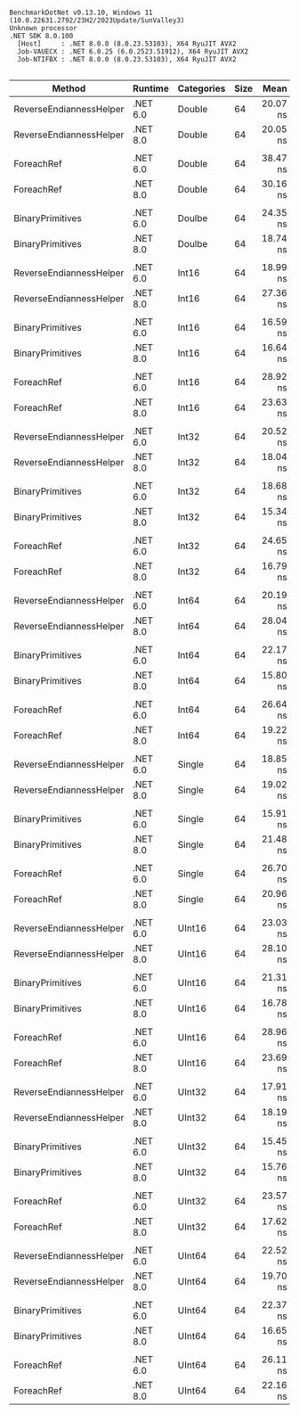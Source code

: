 ```

BenchmarkDotNet v0.13.10, Windows 11 (10.0.22631.2792/23H2/2023Update/SunValley3)
Unknown processor
.NET SDK 8.0.100
  [Host]     : .NET 8.0.0 (8.0.23.53103), X64 RyuJIT AVX2
  Job-VAUECX : .NET 6.0.25 (6.0.2523.51912), X64 RyuJIT AVX2
  Job-NTIFBX : .NET 8.0.0 (8.0.23.53103), X64 RyuJIT AVX2


```
| Method                  | Runtime  | Categories | Size | Mean     | Error    | StdDev   | Ratio        | RatioSD |
|------------------------ |--------- |----------- |----- |---------:|---------:|---------:|-------------:|--------:|
| ReverseEndiannessHelper | .NET 6.0 | Double     | 64   | 20.07 ns | 0.190 ns | 0.168 ns |     baseline |         |
| ReverseEndiannessHelper | .NET 8.0 | Double     | 64   | 20.05 ns | 0.176 ns | 0.156 ns | 1.00x faster |   0.01x |
|                         |          |            |      |          |          |          |              |         |
| ForeachRef              | .NET 6.0 | Double     | 64   | 38.47 ns | 0.275 ns | 0.244 ns |     baseline |         |
| ForeachRef              | .NET 8.0 | Double     | 64   | 30.16 ns | 0.457 ns | 0.427 ns | 1.28x faster |   0.02x |
|                         |          |            |      |          |          |          |              |         |
| BinaryPrimitives        | .NET 6.0 | Doulbe     | 64   | 24.35 ns | 0.143 ns | 0.120 ns |     baseline |         |
| BinaryPrimitives        | .NET 8.0 | Doulbe     | 64   | 18.74 ns | 0.083 ns | 0.073 ns | 1.30x faster |   0.01x |
|                         |          |            |      |          |          |          |              |         |
| ReverseEndiannessHelper | .NET 6.0 | Int16      | 64   | 18.99 ns | 0.387 ns | 0.431 ns |     baseline |         |
| ReverseEndiannessHelper | .NET 8.0 | Int16      | 64   | 27.36 ns | 0.111 ns | 0.093 ns | 1.44x slower |   0.03x |
|                         |          |            |      |          |          |          |              |         |
| BinaryPrimitives        | .NET 6.0 | Int16      | 64   | 16.59 ns | 0.350 ns | 0.666 ns |     baseline |         |
| BinaryPrimitives        | .NET 8.0 | Int16      | 64   | 16.64 ns | 0.329 ns | 0.308 ns | 1.01x slower |   0.05x |
|                         |          |            |      |          |          |          |              |         |
| ForeachRef              | .NET 6.0 | Int16      | 64   | 28.92 ns | 0.448 ns | 0.419 ns |     baseline |         |
| ForeachRef              | .NET 8.0 | Int16      | 64   | 23.63 ns | 0.221 ns | 0.196 ns | 1.22x faster |   0.02x |
|                         |          |            |      |          |          |          |              |         |
| ReverseEndiannessHelper | .NET 6.0 | Int32      | 64   | 20.52 ns | 0.240 ns | 0.224 ns |     baseline |         |
| ReverseEndiannessHelper | .NET 8.0 | Int32      | 64   | 18.04 ns | 0.288 ns | 0.269 ns | 1.14x faster |   0.02x |
|                         |          |            |      |          |          |          |              |         |
| BinaryPrimitives        | .NET 6.0 | Int32      | 64   | 18.68 ns | 0.100 ns | 0.088 ns |     baseline |         |
| BinaryPrimitives        | .NET 8.0 | Int32      | 64   | 15.34 ns | 0.211 ns | 0.187 ns | 1.22x faster |   0.02x |
|                         |          |            |      |          |          |          |              |         |
| ForeachRef              | .NET 6.0 | Int32      | 64   | 24.65 ns | 0.338 ns | 0.316 ns |     baseline |         |
| ForeachRef              | .NET 8.0 | Int32      | 64   | 16.79 ns | 0.307 ns | 0.287 ns | 1.47x faster |   0.03x |
|                         |          |            |      |          |          |          |              |         |
| ReverseEndiannessHelper | .NET 6.0 | Int64      | 64   | 20.19 ns | 0.391 ns | 0.346 ns |     baseline |         |
| ReverseEndiannessHelper | .NET 8.0 | Int64      | 64   | 28.04 ns | 0.130 ns | 0.115 ns | 1.39x slower |   0.02x |
|                         |          |            |      |          |          |          |              |         |
| BinaryPrimitives        | .NET 6.0 | Int64      | 64   | 22.17 ns | 0.353 ns | 0.330 ns |     baseline |         |
| BinaryPrimitives        | .NET 8.0 | Int64      | 64   | 15.80 ns | 0.337 ns | 0.361 ns | 1.41x faster |   0.04x |
|                         |          |            |      |          |          |          |              |         |
| ForeachRef              | .NET 6.0 | Int64      | 64   | 26.64 ns | 0.207 ns | 0.184 ns |     baseline |         |
| ForeachRef              | .NET 8.0 | Int64      | 64   | 19.22 ns | 0.205 ns | 0.182 ns | 1.39x faster |   0.02x |
|                         |          |            |      |          |          |          |              |         |
| ReverseEndiannessHelper | .NET 6.0 | Single     | 64   | 18.85 ns | 0.329 ns | 0.307 ns |     baseline |         |
| ReverseEndiannessHelper | .NET 8.0 | Single     | 64   | 19.02 ns | 0.307 ns | 0.272 ns | 1.01x slower |   0.02x |
|                         |          |            |      |          |          |          |              |         |
| BinaryPrimitives        | .NET 6.0 | Single     | 64   | 15.91 ns | 0.169 ns | 0.141 ns |     baseline |         |
| BinaryPrimitives        | .NET 8.0 | Single     | 64   | 21.48 ns | 0.238 ns | 0.211 ns | 1.35x slower |   0.01x |
|                         |          |            |      |          |          |          |              |         |
| ForeachRef              | .NET 6.0 | Single     | 64   | 26.70 ns | 0.192 ns | 0.180 ns |     baseline |         |
| ForeachRef              | .NET 8.0 | Single     | 64   | 20.96 ns | 0.163 ns | 0.145 ns | 1.27x faster |   0.01x |
|                         |          |            |      |          |          |          |              |         |
| ReverseEndiannessHelper | .NET 6.0 | UInt16     | 64   | 23.03 ns | 0.169 ns | 0.150 ns |     baseline |         |
| ReverseEndiannessHelper | .NET 8.0 | UInt16     | 64   | 28.10 ns | 0.193 ns | 0.171 ns | 1.22x slower |   0.01x |
|                         |          |            |      |          |          |          |              |         |
| BinaryPrimitives        | .NET 6.0 | UInt16     | 64   | 21.31 ns | 0.390 ns | 0.365 ns |     baseline |         |
| BinaryPrimitives        | .NET 8.0 | UInt16     | 64   | 16.78 ns | 0.267 ns | 0.237 ns | 1.27x faster |   0.03x |
|                         |          |            |      |          |          |          |              |         |
| ForeachRef              | .NET 6.0 | UInt16     | 64   | 28.96 ns | 0.368 ns | 0.344 ns |     baseline |         |
| ForeachRef              | .NET 8.0 | UInt16     | 64   | 23.69 ns | 0.200 ns | 0.187 ns | 1.22x faster |   0.02x |
|                         |          |            |      |          |          |          |              |         |
| ReverseEndiannessHelper | .NET 6.0 | UInt32     | 64   | 17.91 ns | 0.343 ns | 0.321 ns |     baseline |         |
| ReverseEndiannessHelper | .NET 8.0 | UInt32     | 64   | 18.19 ns | 0.343 ns | 0.321 ns | 1.02x slower |   0.03x |
|                         |          |            |      |          |          |          |              |         |
| BinaryPrimitives        | .NET 6.0 | UInt32     | 64   | 15.45 ns | 0.314 ns | 0.294 ns |     baseline |         |
| BinaryPrimitives        | .NET 8.0 | UInt32     | 64   | 15.76 ns | 0.262 ns | 0.245 ns | 1.02x slower |   0.02x |
|                         |          |            |      |          |          |          |              |         |
| ForeachRef              | .NET 6.0 | UInt32     | 64   | 23.57 ns | 0.315 ns | 0.279 ns |     baseline |         |
| ForeachRef              | .NET 8.0 | UInt32     | 64   | 17.62 ns | 0.293 ns | 0.274 ns | 1.34x faster |   0.03x |
|                         |          |            |      |          |          |          |              |         |
| ReverseEndiannessHelper | .NET 6.0 | UInt64     | 64   | 22.52 ns | 0.469 ns | 0.703 ns |     baseline |         |
| ReverseEndiannessHelper | .NET 8.0 | UInt64     | 64   | 19.70 ns | 0.278 ns | 0.232 ns | 1.14x faster |   0.05x |
|                         |          |            |      |          |          |          |              |         |
| BinaryPrimitives        | .NET 6.0 | UInt64     | 64   | 22.37 ns | 0.173 ns | 0.154 ns |     baseline |         |
| BinaryPrimitives        | .NET 8.0 | UInt64     | 64   | 16.65 ns | 0.348 ns | 0.414 ns | 1.34x faster |   0.03x |
|                         |          |            |      |          |          |          |              |         |
| ForeachRef              | .NET 6.0 | UInt64     | 64   | 26.11 ns | 0.257 ns | 0.240 ns |     baseline |         |
| ForeachRef              | .NET 8.0 | UInt64     | 64   | 22.16 ns | 0.448 ns | 0.480 ns | 1.17x faster |   0.03x |
